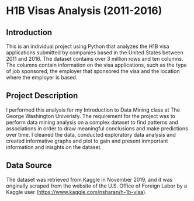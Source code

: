 # H1B Visas Analysis (2011-2016)

## Introduction

This is an individual project using Python that analyzes the H1B visa applications submitted by companies based in the United States between 2011 and 2016. The dataset contains over 3 million rows and ten columns. The columns contain information on the visa applications, such as the type of job sponsored, the employer that sponsored the visa and the location where the employer is based. 

## Project Description

I performed this analysis for my Introduction to Data Mining class at The George Washington Univeristy. The requirement for the project was to perform data mining analysis on a complex dataset to find patterns and associations in order to draw meaningful conclusions and make predictions over time. I cleaned the data, conducted exploratory data analysis and created informative graphs and plot to gain and present inmportant information and inisghts on the dataset.

## Data Source

The dataset was retrieved from Kaggle in November 2019, and it was originally scraped from the website of the U.S. Office of Foreign Labor by a Kaggle user (https://www.kaggle.com/nsharan/h-1b-visa). 


